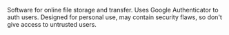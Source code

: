 Software for online file storage and transfer. Uses Google Authenticator to auth users. Designed for personal use, may contain security flaws, so don't give access to untrusted users.